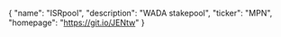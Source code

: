 
{
"name": "ISRpool", 
"description": "WADA stakepool",
"ticker": "MPN",
"homepage": "https://git.io/JENtw"
}
